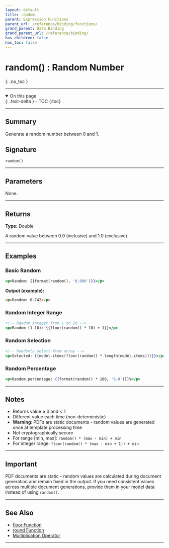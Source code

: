 ```yaml
---
layout: default
title: random
parent: Expression Functions
parent_url: /reference/binding/functions/
grand_parent: Data Binding
grand_parent_url: /reference/binding/
has_children: false
has_toc: false
---
```


# random() : Random Number
{: .no_toc }

---

<details open class='top-toc' markdown="block">
  <summary>
    On this page
  </summary>
  {: .text-delta }
- TOC
{:toc}
</details>

---

## Summary

Generate a random number between 0 and 1.

## Signature

```
random()
```

---

## Parameters

None.

---

## Returns

**Type:** Double

A random value between 0.0 (inclusive) and 1.0 (exclusive).

---

## Examples

### Basic Random

```handlebars
<p>Random: {{format(random(), '0.000')}}</p>
```

**Output (example):**
```html
<p>Random: 0.742</p>
```

### Random Integer Range

```handlebars
<!-- Random integer from 1 to 10 -->
<p>Random (1-10): {{floor(random() * 10) + 1}}</p>
```

### Random Selection

```handlebars
<!-- Randomly select from array -->
<p>Selected: {{model.items[floor(random() * length(model.items))]}}</p>
```

### Random Percentage

```handlebars
<p>Random percentage: {{format(random() * 100, '0.0')}}%</p>
```

---

## Notes

- Returns value ≥ 0 and < 1
- Different value each time (non-deterministic)
- **Warning**: PDFs are static documents - random values are generated once at template processing time
- Not cryptographically secure
- For range [min, max]: `random() * (max - min) + min`
- For integer range: `floor(random() * (max - min + 1)) + min`

---

## Important

PDF documents are static - random values are calculated during document generation and remain fixed in the output. If you need consistent values across multiple document generations, provide them in your model data instead of using `random()`.

---

## See Also

- [floor Function](./floor.md)
- [round Function](./round.md)
- [Multiplication Operator](../operators/multiplication.md)

---
